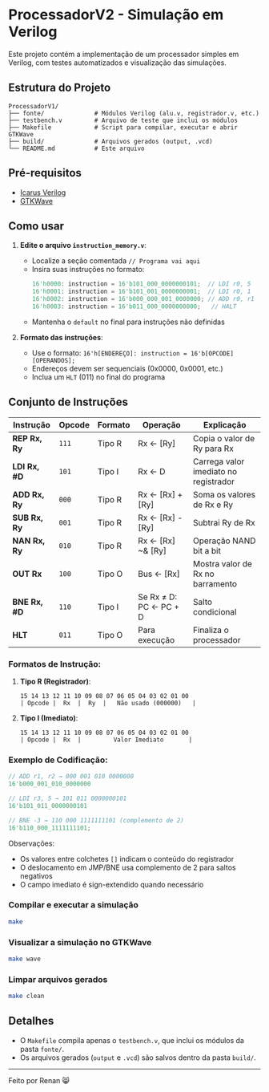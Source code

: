 # ProcessadorV2 - Simulação em Verilog

Este projeto contém a implementação de um processador simples em Verilog, com testes automatizados e visualização das simulações.

## Estrutura do Projeto

```
ProcessadorV1/
├── fonte/              # Módulos Verilog (alu.v, registrador.v, etc.)
├── testbench.v         # Arquivo de teste que inclui os módulos
├── Makefile            # Script para compilar, executar e abrir GTKWave
├── build/              # Arquivos gerados (output, .vcd)
└── README.md           # Este arquivo
```

## Pré-requisitos

- [Icarus Verilog](http://iverilog.icarus.com/)
- [GTKWave](http://gtkwave.sourceforge.net/)

## Como usar
1. **Edite o arquivo `instruction_memory.v`**:
   - Localize a seção comentada `// Programa vai aqui`
   - Insira suas instruções no formato:
     ```verilog
     16'h0000: instruction = 16'b101_000_0000000101;  // LDI r0, 5
     16'h0001: instruction = 16'b101_001_0000000001;  // LDI r0, 1
     16'h0002: instruction = 16'b000_000_001_0000000; // ADD r0, r1
     16'h0003: instruction = 16'b011_000_0000000000;   // HALT
     ```
   - Mantenha o `default` no final para instruções não definidas
     
2. **Formato das instruções**:
   - Use o formato: `16'h[ENDEREÇO]: instruction = 16'b[OPCODE][OPERANDOS];`
   - Endereços devem ser sequenciais (0x0000, 0x0001, etc.)
   - Inclua um `HLT` (011) no final do programa

## Conjunto de Instruções

| Instrução | Opcode | Formato | Operação | Explicação |
|-----------|--------|---------|----------|------------|
| **REP Rx, Ry** | `111` | Tipo R | Rx ← [Ry] | Copia o valor de Ry para Rx |
| **LDI Rx, #D** | `101` | Tipo I | Rx ← D | Carrega valor imediato no registrador |
| **ADD Rx, Ry** | `000` | Tipo R | Rx ← [Rx] + [Ry] | Soma os valores de Rx e Ry |
| **SUB Rx, Ry** | `001` | Tipo R | Rx ← [Rx] - [Ry] | Subtrai Ry de Rx |
| **NAN Rx, Ry** | `010` | Tipo R | Rx ← [Rx] ~& [Ry] | Operação NAND bit a bit |
| **OUT Rx** | `100` | Tipo O | Bus ← [Rx] | Mostra valor de Rx no barramento |
| **BNE Rx, #D** | `110` | Tipo I | Se Rx ≠ D: PC ← PC + D | Salto condicional |
| **HLT** | `011` | Tipo O | Para execução | Finaliza o processador |

### Formatos de Instrução:

1. **Tipo R (Registrador)**:
   ```
   15 14 13 12 11 10 09 08 07 06 05 04 03 02 01 00
   | Opcode |  Rx  |  Ry  |   Não usado (000000)   |
   ```

2. **Tipo I (Imediato)**:
   ```
   15 14 13 12 11 10 09 08 07 06 05 04 03 02 01 00
   | Opcode |  Rx  |         Valor Imediato       |
   ```

### Exemplo de Codificação:
```verilog
// ADD r1, r2 → 000 001 010 0000000
16'b000_001_010_0000000

// LDI r3, 5 → 101 011 0000000101
16'b101_011_0000000101

// BNE -3 → 110 000 1111111101 (complemento de 2)
16'b110_000_1111111101;
```

Observações:
- Os valores entre colchetes `[]` indicam o conteúdo do registrador
- O deslocamento em JMP/BNE usa complemento de 2 para saltos negativos
- O campo imediato é sign-extendido quando necessário

### Compilar e executar a simulação

```bash
make
```

### Visualizar a simulação no GTKWave

```bash
make wave
```

### Limpar arquivos gerados

```bash
make clean
```

## Detalhes

- O `Makefile` compila apenas o `testbench.v`, que inclui os módulos da pasta `fonte/`.
- Os arquivos gerados (`output` e `.vcd`) são salvos dentro da pasta `build/`.

---

Feito por Renan 😸

